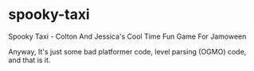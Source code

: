 spooky-taxi
===========

Spooky Taxi - Colton And Jessica's Cool Time Fun Game For Jamoween

Anyway, It's just some bad platformer code, level parsing (OGMO) code, and that is it.
